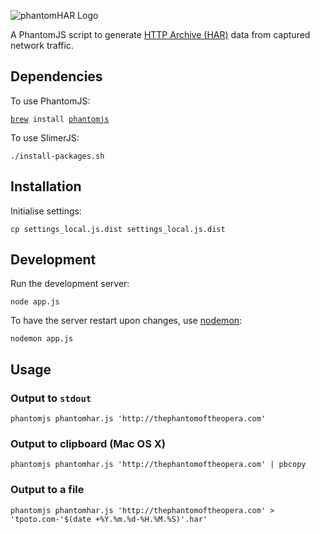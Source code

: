 ![phantomHAR Logo](https://raw.github.com/cvan/phantomHAR/master/images/logo.png)

A PhantomJS script to generate
[HTTP Archive (HAR)](https://dvcs.w3.org/hg/webperf/raw-file/tip/specs/HAR/Overview.html)
data from captured network traffic.


## Dependencies

To use PhantomJS:

<code>[brew](http://brew.sh/) install [phantomjs](http://phantomjs.org/)</code>

To use SlimerJS:

    ./install-packages.sh


## Installation

Initialise settings:

    cp settings_local.js.dist settings_local.js.dist


## Development

Run the development server:

    node app.js

To have the server restart upon changes, use [nodemon](https://github.com/remy/nodemon):

    nodemon app.js


## Usage

### Output to `stdout`

    phantomjs phantomhar.js 'http://thephantomoftheopera.com'

### Output to clipboard (Mac OS X)

    phantomjs phantomhar.js 'http://thephantomoftheopera.com' | pbcopy

### Output to a file

    phantomjs phantomhar.js 'http://thephantomoftheopera.com' > 'tpoto.com-'$(date +%Y.%m.%d-%H.%M.%S)'.har'
